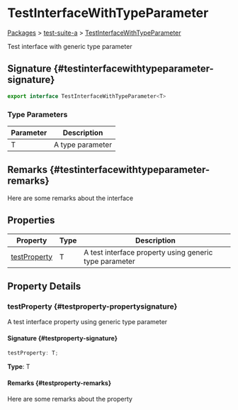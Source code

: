 # TestInterfaceWithTypeParameter

[Packages](/) &gt; [test-suite-a](/test-suite-a/) &gt; [TestInterfaceWithTypeParameter](/test-suite-a/testinterfacewithtypeparameter-interface)

Test interface with generic type parameter

## Signature {#testinterfacewithtypeparameter-signature}

```typescript
export interface TestInterfaceWithTypeParameter<T>
```

### Type Parameters

| Parameter | Description |
| --- | --- |
| T | A type parameter |

## Remarks {#testinterfacewithtypeparameter-remarks}

Here are some remarks about the interface

## Properties

| Property | Type | Description |
| --- | --- | --- |
| [testProperty](/test-suite-a/testinterfacewithtypeparameter-interface#testproperty-propertysignature) | T | A test interface property using generic type parameter |

## Property Details

### testProperty {#testproperty-propertysignature}

A test interface property using generic type parameter

#### Signature {#testproperty-signature}

```typescript
testProperty: T;
```

**Type**: T

#### Remarks {#testproperty-remarks}

Here are some remarks about the property
